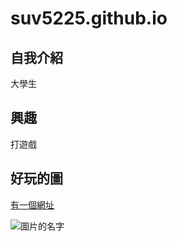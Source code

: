 # suv5225.github.io

## 自我介紹
大學生
## 興趣
打遊戲

## 好玩的圖
[有一個網址](https://github.com/suv5225)

![圖片的名字](https://p2.bahamut.com.tw/B/2KU/30/cd1be138ae851b1fcc6a0c458c1b83m5.JPG)
